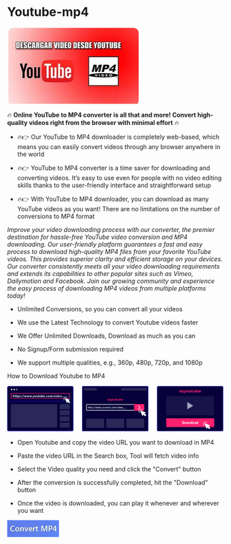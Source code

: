 # Youtube-mp4

<img src="https://github.com/JoshuaMenje/Youtube-mp4/blob/main/y.png"/>

🔥 **Online YouTube to MP4 converter is all that and more! Convert high-quality videos right from the browser with minimal effort** 🔥

+  🔥👉 Our YouTube to MP4 downloader is completely web-based, which means you can easily convert videos through any browser anywhere in the world

+  🔥👉 YouTube to MP4 converter is a time saver for downloading and converting videos. It’s easy to use even for people with no video editing skills thanks to the user-friendly interface and straightforward setup

+  🔥👉 With YouTube to MP4 downloader, you can download as many YouTube videos as you want! There are no limitations on the number of conversions to MP4 format

*Improve your video downloading process with our converter, the premier destination for hassle-free YouTube video conversion and MP4 downloading. Our user-friendly platform guarantees a fast and easy process to download high-quality MP4 files from your favorite YouTube videos. This provides superior clarity and efficient storage on your devices. Our converter consistently meets all your video downloading requirements and extends its capabilities to other popular sites such as Vimeo, Dailymotion and Facebook. Join our growing community and experience the easy process of downloading MP4 videos from multiple platforms today!*

+  Unlimited Conversions, so you can convert all your videos

+  We use the Latest Technology to convert Youtube videos faster

+  We Offer Unlimited Downloads, Download as much as you can

+  No Signup/Form submission required

+  We support multiple qualities, e.g., 360p, 480p, 720p, and 1080p

How to Download Youtube to MP4

<img src="https://github.com/JoshuaMenje/Youtube-mp4/blob/main/11.png"/>

+  Open Youtube and copy the video URL you want to download in MP4

+  Paste the video URL in the Search box, Tool will fetch video info

+  Select the Video quality you need and click the "Convert" button

+  After the conversion is successfully completed, hit the "Download" button

+  Once the video is downloaded, you can play it whenever and wherever you want

[<img src="https://github.com/JoshuaMenje/Youtube-mp4/blob/main/conv.png"/>](https://bit.ly/3RMLMTL)

